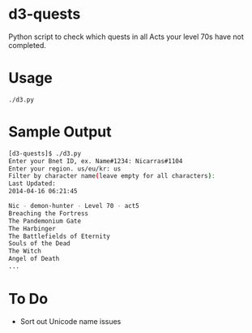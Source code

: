 d3-quests
=========

Python script to check which quests in all Acts your level 70s have not completed.

# Usage #
    ./d3.py

# Sample Output #

```bash
[d3-quests]$ ./d3.py
Enter your Bnet ID, ex. Name#1234: Nicarras#1104
Enter your region. us/eu/kr: us
Filter by character name(leave empty for all characters):
Last Updated:
2014-04-16 06:21:45

Nic - demon-hunter - Level 70 - act5
Breaching the Fortress
The Pandemonium Gate
The Harbinger
The Battlefields of Eternity
Souls of the Dead
The Witch
Angel of Death
...
```

# To Do #
* Sort out Unicode name issues
